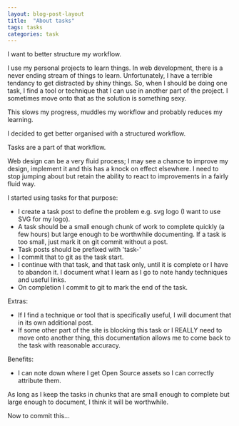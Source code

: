 ```yaml
---
layout: blog-post-layout
title:  "About tasks"
tags: tasks
categories: task
---
```


I want to better structure my workflow.

I use my personal projects to learn things. In web development, there is a never ending stream of things to learn. Unfortunately, I have a terrible tendancy to get distracted by shiny things. So, when I should be doing one task, I find a tool or technique that I can use in another part of the project. I sometimes move onto that as the solution is something sexy.

This slows my progress, muddles my workflow and probably reduces my learning.

I decided to get better organised with a structured workflow.

Tasks are a part of that workflow.

Web design can be a very fluid process; I may see a chance to improve my design, implement it and this has a knock on effect elsewhere. I need to stop jumping about but retain the ability to react to improvements in a fairly fluid way.

I started using tasks for that purpose:

* I create a task post to define the problem e.g. svg logo (I want to use SVG for my logo).
* A task should be a small enough chunk of work to complete quickly (a few hours) but large enough to be worthwhile documenting. If a task is too small, just mark it on git commit without a post.
* Task posts should be prefixed with 'task-'
* I commit that to git as the task start.
* I continue with that task, and that task only, until it is complete or I have to abandon it. I document what I learn as I go to note handy techniques and useful links.
* On completion I commit to git to mark the end of the task.

Extras:
* If I find a technique or tool that is specifically useful, I will document that in its own additional post.
* If some other part of the site is blocking this task or I REALLY need to move onto another thing, this documentation allows me to come back to the task with reasonable accuracy.

Benefits:
* I can note down where I get Open Source assets so I can correctly attribute them.

As long as I keep the tasks in chunks that are small enough to complete but large enough to document, I think it will be worthwhile.

Now to commit this...